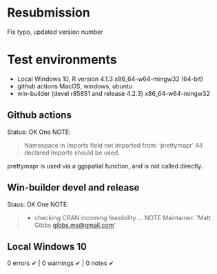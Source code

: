 # Resubmission

Fix typo, updated version number

# Test environments

* Local Windows 10, R version 4.1.3 x86_64-w64-mingw32 (64-bit)
* github actions MacOS, windows, ubuntu
* win-builder (devel r85851 and release 4.2.3) x86_64-w64-mingw32

## Github actions

Status: OK
One NOTE:
>Namespace in Imports field not imported from: ‘prettymapr’
  All declared Imports should be used.
  
prettymapr is used via a ggspatial function, and is not called directly. 

## Win-builder devel and release

Staus: OK
One NOTE:

>* checking CRAN incoming feasibility ... NOTE
Maintainer: 'Matt Gibbs <gibbs.ms@gmail.com>'

## Local Windows 10

0 errors ✔ | 0 warnings ✔ | 0 notes ✔
